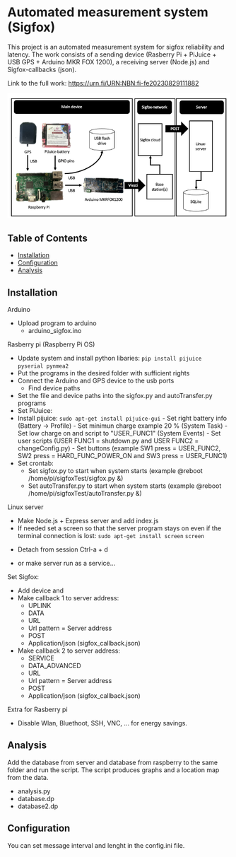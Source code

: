 # Automated measurement system (Sigfox)

This project is an automated measurement system for sigfox reliability and latency. The work consists of a sending device (Rasberry Pi + PiJuice + USB GPS + Arduino MKR FOX 1200), a receiving server (Node.js) and Sigfox-callbacks (json).

Link to the full work:
https://urn.fi/URN:NBN:fi-fe20230829111882

![System structure](system_structure.png)

## Table of Contents

- [Installation](#installation)
- [Configuration](#configuration)
- [Analysis](#analysis)

## Installation

Arduino

- Upload program to arduino
  - arduino_sigfox.ino

Rasberry pi (Raspberry Pi OS)

- Update system and install python libaries:
  `pip install pijuice pyserial pynmea2`
- Put the programs in the desired folder with sufficient rights
- Connect the Arduino and GPS device to the usb ports
  - Find device paths
- Set the file and device paths into the sigfox.py and autoTransfer.py programs
- Set PiJuice:
- Install pijuice:
  `sudo apt-get install pijuice-gui` - Set right battery info (Battery -> Profile) - Set minimun charge example 20 % (System Task) - Set low charge on and script to "USER_FUNC1" (System Events) - Set user scripts (USER FUNC1 = shutdown.py and USER FUNC2 = changeConfig.py) - Set buttons (example SW1 press = USER_FUNC2, SW2 press = HARD_FUNC_POWER_ON and SW3 press = USER_FUNC1)
- Set crontab:
  - Set sigfox.py to start when system starts (example @reboot /home/pi/sigfoxTest/sigfox.py &)
  - Set autoTransfer.py to start when system starts (example @reboot /home/pi/sigfoxTest/autoTransfer.py &)

Linux server

- Make Node.js + Express server and add index.js
- If needed set a screen so that the server program stays on even if the terminal connection is lost:
  `sudo apt-get install screen`
  `screen`

* Detach from session Ctrl-a + d

- or make server run as a service...

Set Sigfox:

- Add device and
- Make callback 1 to server address:
  - UPLINK
  - DATA
  - URL
  - Url pattern = Server address
  - POST
  - Application/json (sigfox_callback.json)
- Make callback 2 to server address:
  - SERVICE
  - DATA_ADVANCED
  - URL
  - Url pattern = Server address
  - POST
  - Application/json (sigfox_callback.json)

Extra for Rasberry pi

- Disable Wlan, Bluethoot, SSH, VNC, ... for energy savings.

## Analysis

Add the database from server and database from raspberry to the same folder and run the script. The script produces graphs and a location map from the data.

- analysis.py
- database.dp
- database2.dp

## Configuration

You can set message interval and lenght in the config.ini file.
